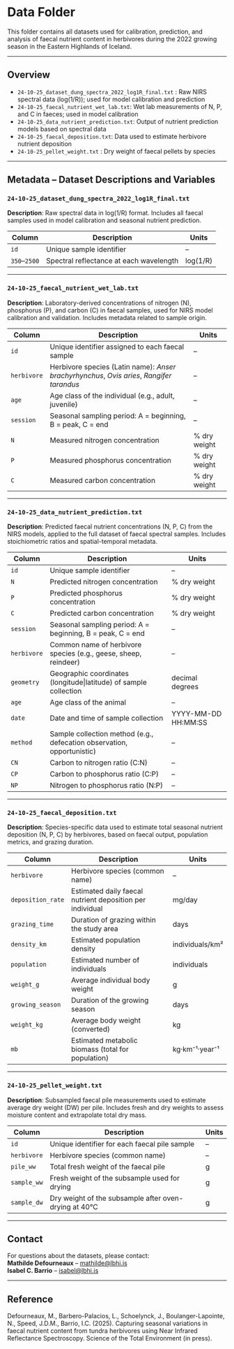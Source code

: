 # Data Folder

This folder contains all datasets used for calibration, prediction, and analysis of faecal nutrient content in herbivores during the 2022 growing season in the Eastern Highlands of Iceland.

---

## Overview 

-  `24-10-25_dataset_dung_spectra_2022_log1R_final.txt` : Raw NIRS spectral data (log(1/R)); used for model calibration and prediction 
- `24-10-25_faecal_nutrient_wet_lab.txt`: Wet lab measurements of N, P, and C in faeces; used in model calibration    
- `24-10-25_data_nutrient_prediction.txt`: Output of nutrient prediction models based on spectral data                 
- `24-10-25_faecal_deposition.txt`: Data used to estimate herbivore nutrient deposition                         
- `24-10-25_pellet_weight.txt` : Dry weight of faecal pellets by species                                   

---

## Metadata – Dataset Descriptions and Variables

### `24-10-25_dataset_dung_spectra_2022_log1R_final.txt`

**Description**: Raw spectral data in log(1/R) format. Includes all faecal samples used in model calibration and seasonal nutrient prediction.

| Column       | Description                             | Units     |
|--------------|-----------------------------------------|-----------|
| `id`         | Unique sample identifier                | –         |
| `350`–`2500` | Spectral reflectance at each wavelength | log(1/R)  |

---

### `24-10-25_faecal_nutrient_wet_lab.txt`

**Description**: Laboratory-derived concentrations of nitrogen (N), phosphorus (P), and carbon (C) in faecal samples, used for NIRS model calibration and validation. Includes metadata related to sample origin.

| Column      | Description                                                                 | Units          |
|-------------|-----------------------------------------------------------------------------|----------------|
| `id`        | Unique identifier assigned to each faecal sample                            | –              |
| `herbivore` | Herbivore species (Latin name): *Anser brachyrhynchus*, *Ovis aries*, *Rangifer tarandus* | –              |
| `age`       | Age class of the individual (e.g., adult, juvenile)                         | –              |
| `session`   | Seasonal sampling period: A = beginning, B = peak, C = end                  | –              |
| `N`         | Measured nitrogen concentration                                             | % dry weight   |
| `P`         | Measured phosphorus concentration                                           | % dry weight   |
| `C`         | Measured carbon concentration                                               | % dry weight   |

---

### `24-10-25_data_nutrient_prediction.txt`

**Description**: Predicted faecal nutrient concentrations (N, P, C) from the NIRS models, applied to the full dataset of faecal spectral samples. Includes stoichiometric ratios and spatial-temporal metadata.

| Column     | Description                                                                 | Units               |
|------------|-----------------------------------------------------------------------------|---------------------|
| `id`       | Unique sample identifier                                                    | –                   |
| `N`        | Predicted nitrogen concentration                                            | % dry weight        |
| `P`        | Predicted phosphorus concentration                                          | % dry weight        |
| `C`        | Predicted carbon concentration                                              | % dry weight        |
| `session`  | Seasonal sampling period: A = beginning, B = peak, C = end                  | –                   |
| `herbivore`| Common name of herbivore species (e.g., geese, sheep, reindeer)             | –                   |
| `geometry` | Geographic coordinates (longitude\|latitude) of sample collection           | decimal degrees     |
| `age`      | Age class of the animal                                                     | –                   |
| `date`     | Date and time of sample collection                                          | YYYY-MM-DD HH:MM:SS |
| `method`   | Sample collection method (e.g., defecation observation, opportunistic)      | –                   |
| `CN`       | Carbon to nitrogen ratio (C:N)                                              | –                   |
| `CP`       | Carbon to phosphorus ratio (C:P)                                            | –                   |
| `NP`       | Nitrogen to phosphorus ratio (N:P)                                          | –                   |

---

### `24-10-25_faecal_deposition.txt`

**Description**: Species-specific data used to estimate total seasonal nutrient deposition (N, P, C) by herbivores, based on faecal output, population metrics, and grazing duration.

| Column            | Description                                                              | Units               |
|-------------------|--------------------------------------------------------------------------|---------------------|
| `herbivore`       | Herbivore species (common name)                                          | –                   |
| `deposition_rate` | Estimated daily faecal nutrient deposition per individual                | mg/day              |
| `grazing_time`    | Duration of grazing within the study area                                | days                |
| `density_km`      | Estimated population density                                              | individuals/km²     |
| `population`      | Estimated number of individuals                                           | individuals         |
| `weight_g`        | Average individual body weight                                            | g               |
| `growing_season`  | Duration of the growing season                                            | days                |
| `weight_kg`       | Average body weight (converted)                                           | kg          |
| `mb`              | Estimated metabolic biomass (total for population)                       | kg·km⁻¹·year⁻¹      |

---

### `24-10-25_pellet_weight.txt`

**Description**: Subsampled faecal pile measurements used to estimate average dry weight (DW) per pile. Includes fresh and dry weights to assess moisture content and extrapolate total dry mass.

| Column      | Description                                              | Units      |
|-------------|----------------------------------------------------------|------------|
| `id`        | Unique identifier for each faecal pile sample            | –          |
| `herbivore` | Herbivore species (common name)                          | –          |
| `pile_ww`   | Total fresh weight of the faecal pile                    | g  |
| `sample_ww` | Fresh weight of the subsample used for drying            | g |
| `sample_dw` | Dry weight of the subsample after oven-drying at 40°C    | g |

---

## Contact

For questions about the datasets, please contact:  
**Mathilde Defourneaux** – [mathilde@lbhi.is](mailto:mathilde@lbhi.is)  
**Isabel C. Barrio** – [isabel@lbhi.is](mailto:isabel@lbhi.is)

---

## Reference

Defourneaux, M., Barbero-Palacios, L., Schoelynck, J., Boulanger-Lapointe, N., Speed, J.D.M., Barrio, I.C. (2025). Capturing seasonal variations in faecal nutrient content from tundra herbivores using Near Infrared Reflectance Spectroscopy. Science of the Total Environment (in press).
